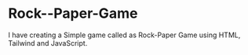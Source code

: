 # Rock--Paper-Game
I have creating a Simple game called as Rock-Paper Game using HTML, Tailwind and JavaScript.
